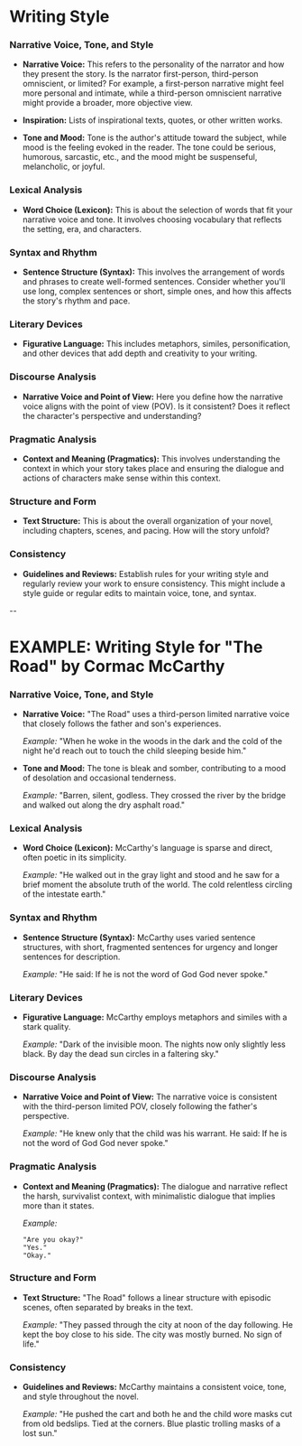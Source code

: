 # Writing Style

### Narrative Voice, Tone, and Style

- **Narrative Voice:** 
  This refers to the personality of the narrator and how they present the story. Is the narrator first-person, third-person omniscient, or limited? For example, a first-person narrative might feel more personal and intimate, while a third-person omniscient narrative might provide a broader, more objective view.

- **Inspiration:** Lists of inspirational texts, quotes, or other written works.

- **Tone and Mood:** 
  Tone is the author's attitude toward the subject, while mood is the feeling evoked in the reader. The tone could be serious, humorous, sarcastic, etc., and the mood might be suspenseful, melancholic, or joyful.

### Lexical Analysis

- **Word Choice (Lexicon):**
  This is about the selection of words that fit your narrative voice and tone. It involves choosing vocabulary that reflects the setting, era, and characters.

### Syntax and Rhythm

- **Sentence Structure (Syntax):** 
  This involves the arrangement of words and phrases to create well-formed sentences. Consider whether you'll use long, complex sentences or short, simple ones, and how this affects the story's rhythm and pace.

### Literary Devices

- **Figurative Language:**
  This includes metaphors, similes, personification, and other devices that add depth and creativity to your writing.

### Discourse Analysis

- **Narrative Voice and Point of View:** 
  Here you define how the narrative voice aligns with the point of view (POV). Is it consistent? Does it reflect the character's perspective and understanding?

### Pragmatic Analysis

- **Context and Meaning (Pragmatics):**
  This involves understanding the context in which your story takes place and ensuring the dialogue and actions of characters make sense within this context.

### Structure and Form

- **Text Structure:** 
  This is about the overall organization of your novel, including chapters, scenes, and pacing. How will the story unfold?


### Consistency

- **Guidelines and Reviews:** 
  Establish rules for your writing style and regularly review your work to ensure consistency. This might include a style guide or regular edits to maintain voice, tone, and syntax.

--
# EXAMPLE: Writing Style for "The Road" by Cormac McCarthy

### Narrative Voice, Tone, and Style

- **Narrative Voice:** 
  "The Road" uses a third-person limited narrative voice that closely follows the father and son's experiences.

  *Example:* "When he woke in the woods in the dark and the cold of the night he'd reach out to touch the child sleeping beside him."

- **Tone and Mood:** 
  The tone is bleak and somber, contributing to a mood of desolation and occasional tenderness.

  *Example:* "Barren, silent, godless. They crossed the river by the bridge and walked out along the dry asphalt road."

### Lexical Analysis

- **Word Choice (Lexicon):**
  McCarthy's language is sparse and direct, often poetic in its simplicity.

  *Example:* "He walked out in the gray light and stood and he saw for a brief moment the absolute truth of the world. The cold relentless circling of the intestate earth."

### Syntax and Rhythm

- **Sentence Structure (Syntax):** 
  McCarthy uses varied sentence structures, with short, fragmented sentences for urgency and longer sentences for description.

  *Example:* "He said: If he is not the word of God God never spoke."

### Literary Devices

- **Figurative Language:**
  McCarthy employs metaphors and similes with a stark quality.

  *Example:* "Dark of the invisible moon. The nights now only slightly less black. By day the dead sun circles in a faltering sky."

### Discourse Analysis

- **Narrative Voice and Point of View:** 
  The narrative voice is consistent with the third-person limited POV, closely following the father's perspective.

  *Example:* "He knew only that the child was his warrant. He said: If he is not the word of God God never spoke."

### Pragmatic Analysis

- **Context and Meaning (Pragmatics):**
  The dialogue and narrative reflect the harsh, survivalist context, with minimalistic dialogue that implies more than it states.

  *Example:* 
  ``` 
  "Are you okay?"
  "Yes."
  "Okay."
  ```

### Structure and Form

- **Text Structure:** 
  "The Road" follows a linear structure with episodic scenes, often separated by breaks in the text.

  *Example:* "They passed through the city at noon of the day following. He kept the boy close to his side. The city was mostly burned. No sign of life."

### Consistency

- **Guidelines and Reviews:** 
  McCarthy maintains a consistent voice, tone, and style throughout the novel.

  *Example:* "He pushed the cart and both he and the child wore masks cut from old bedslips. Tied at the corners. Blue plastic trolling masks of a lost sun."
